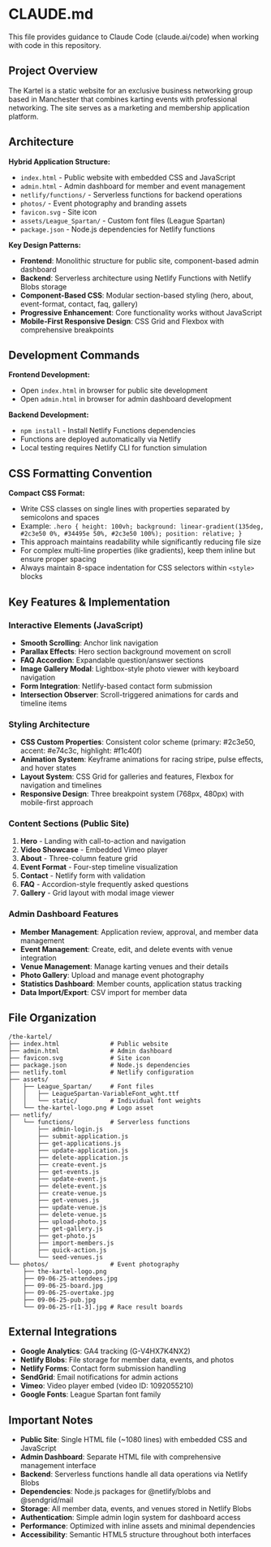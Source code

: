 # CLAUDE.md

This file provides guidance to Claude Code (claude.ai/code) when working with code in this repository.

## Project Overview

The Kartel is a static website for an exclusive business networking group based in Manchester that combines karting events with professional networking. The site serves as a marketing and membership application platform.

## Architecture

**Hybrid Application Structure:**
- `index.html` - Public website with embedded CSS and JavaScript
- `admin.html` - Admin dashboard for member and event management
- `netlify/functions/` - Serverless functions for backend operations
- `photos/` - Event photography and branding assets
- `favicon.svg` - Site icon
- `assets/League_Spartan/` - Custom font files (League Spartan)
- `package.json` - Node.js dependencies for Netlify functions

**Key Design Patterns:**
- **Frontend**: Monolithic structure for public site, component-based admin dashboard
- **Backend**: Serverless architecture using Netlify Functions with Netlify Blobs storage
- **Component-Based CSS**: Modular section-based styling (hero, about, event-format, contact, faq, gallery)
- **Progressive Enhancement**: Core functionality works without JavaScript
- **Mobile-First Responsive Design**: CSS Grid and Flexbox with comprehensive breakpoints

## Development Commands

**Frontend Development:**
- Open `index.html` in browser for public site development
- Open `admin.html` in browser for admin dashboard development

**Backend Development:**
- `npm install` - Install Netlify Functions dependencies
- Functions are deployed automatically via Netlify
- Local testing requires Netlify CLI for function simulation

## CSS Formatting Convention

**Compact CSS Format:**
- Write CSS classes on single lines with properties separated by semicolons and spaces
- Example: `.hero { height: 100vh; background: linear-gradient(135deg, #2c3e50 0%, #34495e 50%, #2c3e50 100%); position: relative; }`
- This approach maintains readability while significantly reducing file size
- For complex multi-line properties (like gradients), keep them inline but ensure proper spacing
- Always maintain 8-space indentation for CSS selectors within `<style>` blocks

## Key Features & Implementation

### Interactive Elements (JavaScript)
- **Smooth Scrolling**: Anchor link navigation
- **Parallax Effects**: Hero section background movement on scroll
- **FAQ Accordion**: Expandable question/answer sections
- **Image Gallery Modal**: Lightbox-style photo viewer with keyboard navigation
- **Form Integration**: Netlify-based contact form submission
- **Intersection Observer**: Scroll-triggered animations for cards and timeline items

### Styling Architecture
- **CSS Custom Properties**: Consistent color scheme (primary: #2c3e50, accent: #e74c3c, highlight: #f1c40f)
- **Animation System**: Keyframe animations for racing stripe, pulse effects, and hover states
- **Layout System**: CSS Grid for galleries and features, Flexbox for navigation and timelines
- **Responsive Design**: Three breakpoint system (768px, 480px) with mobile-first approach

### Content Sections (Public Site)
1. **Hero** - Landing with call-to-action and navigation
2. **Video Showcase** - Embedded Vimeo player
3. **About** - Three-column feature grid
4. **Event Format** - Four-step timeline visualization
5. **Contact** - Netlify form with validation
6. **FAQ** - Accordion-style frequently asked questions
7. **Gallery** - Grid layout with modal image viewer

### Admin Dashboard Features
- **Member Management**: Application review, approval, and member data management
- **Event Management**: Create, edit, and delete events with venue integration
- **Venue Management**: Manage karting venues and their details
- **Photo Gallery**: Upload and manage event photography
- **Statistics Dashboard**: Member counts, application status tracking
- **Data Import/Export**: CSV import for member data

## File Organization

```
/the-kartel/
├── index.html              # Public website
├── admin.html              # Admin dashboard
├── favicon.svg             # Site icon
├── package.json            # Node.js dependencies
├── netlify.toml            # Netlify configuration
├── assets/
│   ├── League_Spartan/     # Font files
│   │   ├── LeagueSpartan-VariableFont_wght.ttf
│   │   └── static/         # Individual font weights
│   └── the-kartel-logo.png # Logo asset
├── netlify/
│   └── functions/          # Serverless functions
│       ├── admin-login.js
│       ├── submit-application.js
│       ├── get-applications.js
│       ├── update-application.js
│       ├── delete-application.js
│       ├── create-event.js
│       ├── get-events.js
│       ├── update-event.js
│       ├── delete-event.js
│       ├── create-venue.js
│       ├── get-venues.js
│       ├── update-venue.js
│       ├── delete-venue.js
│       ├── upload-photo.js
│       ├── get-gallery.js
│       ├── get-photo.js
│       ├── import-members.js
│       ├── quick-action.js
│       └── seed-venues.js
└── photos/                 # Event photography
    ├── the-kartel-logo.png
    ├── 09-06-25-attendees.jpg
    ├── 09-06-25-board.jpg
    ├── 09-06-25-overtake.jpg
    ├── 09-06-25-pub.jpg
    └── 09-06-25-r[1-3].jpg # Race result boards
```

## External Integrations

- **Google Analytics**: GA4 tracking (G-V4HX7K4NX2)
- **Netlify Blobs**: File storage for member data, events, and photos
- **Netlify Forms**: Contact form submission handling
- **SendGrid**: Email notifications for admin actions
- **Vimeo**: Video player embed (video ID: 1092055210)
- **Google Fonts**: League Spartan font family

## Important Notes

- **Public Site**: Single HTML file (~1080 lines) with embedded CSS and JavaScript
- **Admin Dashboard**: Separate HTML file with comprehensive management interface
- **Backend**: Serverless functions handle all data operations via Netlify Blobs
- **Dependencies**: Node.js packages for @netlify/blobs and @sendgrid/mail
- **Storage**: All member data, events, and venues stored in Netlify Blobs
- **Authentication**: Simple admin login system for dashboard access
- **Performance**: Optimized with inline assets and minimal dependencies
- **Accessibility**: Semantic HTML5 structure throughout both interfaces